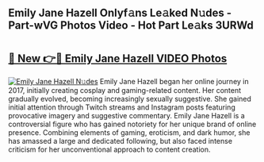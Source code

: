 ## Emily Jane Hazell Onlyf𝚊ns Le𝚊ked N𝚞des - Part-wVG Photos Video - Hot Part Le𝚊ks 3URWd

# <h2><a href="http://ac29235.deff.icu/?id=Emily+Jane+Hazell">🔗 New 👉🔴 Emily Jane Hazell VIDEO Photos</a></h2>

[![Emily Jane Hazell N𝚞des](https://i.imgur.com/rIISA9y.gif)](http://ac29235.deff.icu/?id=Emily+Jane+Hazell)
Emily Jane Hazell began her online journey in 2017, initially creating cosplay and gaming-related content. Her content gradually evolved, becoming increasingly sexually suggestive. She gained initial attention through Twitch streams and Instagram posts featuring provocative imagery and suggestive commentary. Emily Jane Hazell is a controversial figure who has gained notoriety for her unique brand of online presence. Combining elements of gaming, eroticism, and dark humor, she has amassed a large and dedicated following, but also faced intense criticism for her unconventional approach to content creation.
